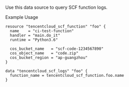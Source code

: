 Use this data source to query SCF function logs.

Example Usage

```hcl
resource "tencentcloud_scf_function" "foo" {
  name    = "ci-test-function"
  handler = "main.do_it"
  runtime = "Python3.6"

  cos_bucket_name   = "scf-code-1234567890"
  cos_object_name   = "code.zip"
  cos_bucket_region = "ap-guangzhou"
}

data "tencentcloud_scf_logs" "foo" {
  function_name = tencentcloud_scf_function.foo.name
}
```